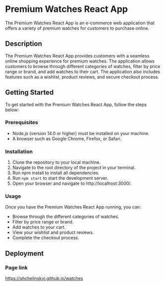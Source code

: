 # Premium Watches React App

The Premium Watches React App is an e-commerce web application that offers a variety of premium watches for customers to purchase online.

## Description

The Premium Watches React App provides customers with a seamless online shopping experience for premium watches. The application allows customers to browse through different categories of watches, filter by price range or brand, and add watches to their cart. The application also includes features such as a wishlist, product reviews, and secure checkout process.

## Getting Started

To get started with the Premium Watches React App, follow the steps below:

### Prerequisites

* Node.js (version 14.0 or higher) must be installed on your machine.
* A browser such as Google Chrome, Firefox, or Safari.

### Installation

1. Clone the repository to your local machine.
2. Navigate to the root directory of the project in your terminal.
3. Run npm install to install all dependencies.
4. Run `npm start` to start the development server.
5. Open your browser and navigate to http://localhost:3000/.

### Usage

Once you have the Premium Watches React App running, you can:

* Browse through the different categories of watches.
* Filter by price range or brand.
* Add watches to your cart.
* View your wishlist and product reviews.
* Complete the checkout process.

## Deployment

### Page link

https://shchelinskyi.github.io/watches

